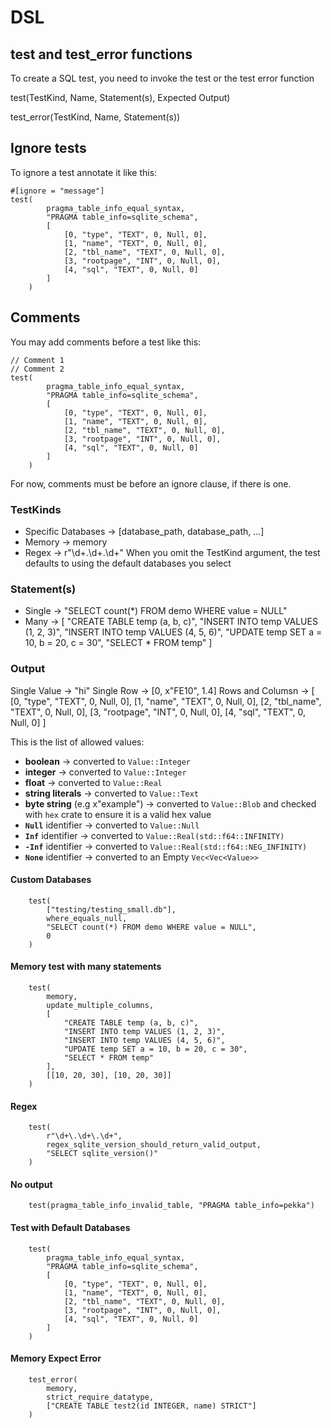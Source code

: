 # DSL

## test and test_error functions

To create a SQL test, you need to invoke the test or the test error function

test(TestKind, Name, Statement(s), Expected Output)

test_error(TestKind, Name, Statement(s))

## Ignore tests

To ignore a test annotate it like this:

```
#[ignore = "message"]
test(
        pragma_table_info_equal_syntax,
        "PRAGMA table_info=sqlite_schema",
        [
            [0, "type", "TEXT", 0, Null, 0],
            [1, "name", "TEXT", 0, Null, 0],
            [2, "tbl_name", "TEXT", 0, Null, 0],
            [3, "rootpage", "INT", 0, Null, 0],
            [4, "sql", "TEXT", 0, Null, 0]
        ]
    )
```

## Comments
You may add comments before a test like this: 

```
// Comment 1
// Comment 2
test(
        pragma_table_info_equal_syntax,
        "PRAGMA table_info=sqlite_schema",
        [
            [0, "type", "TEXT", 0, Null, 0],
            [1, "name", "TEXT", 0, Null, 0],
            [2, "tbl_name", "TEXT", 0, Null, 0],
            [3, "rootpage", "INT", 0, Null, 0],
            [4, "sql", "TEXT", 0, Null, 0]
        ]
    )
```
For now, comments must be before an ignore clause, if there is one.

### TestKinds
- Specific Databases -> [database_path, database_path, ...]
- Memory -> memory
- Regex -> r"\d+\.\d+\.\d+"
When you omit the TestKind argument, the test defaults to using the default databases you select

### Statement(s)

- Single -> "SELECT count(*) FROM demo WHERE value = NULL"
- Many -> [
            "CREATE TABLE temp (a, b, c)",
            "INSERT INTO temp VALUES (1, 2, 3)",
            "INSERT INTO temp VALUES (4, 5, 6)",
            "UPDATE temp SET a = 10, b = 20, c = 30",
            "SELECT * FROM temp"
          ]

### Output

Single Value -> "hi"
Single Row -> [0, x"FE10", 1.4]
Rows and Columsn -> [
                        [0, "type", "TEXT", 0, Null, 0],
                        [1, "name", "TEXT", 0, Null, 0],
                        [2, "tbl_name", "TEXT", 0, Null, 0],
                        [3, "rootpage", "INT", 0, Null, 0],
                        [4, "sql", "TEXT", 0, Null, 0]
                    ]

This is the list of allowed values:

- **boolean** -> converted to `Value::Integer`
- **integer** -> converted to `Value::Integer`
- **float** -> converted to `Value::Real`
- **string literals** -> converted to `Value::Text`
- **byte string** (e.g x"example") -> converted to `Value::Blob` and checked with `hex` crate to ensure it is a valid hex value
- **`Null`** identifier -> converted to `Value::Null`
- **`Inf`** identifier -> converted to `Value::Real(std::f64::INFINITY)`
- **`-Inf`** identifier -> converted to `Value::Real(std::f64::NEG_INFINITY)`
- **`None`** identifier -> converted to an Empty `Vec<Vec<Value>>`

#### Custom Databases
```
    test(
        ["testing/testing_small.db"],
        where_equals_null,
        "SELECT count(*) FROM demo WHERE value = NULL",
        0
    )
```

#### Memory test with many statements
```
    test(
        memory,
        update_multiple_columns,
        [
            "CREATE TABLE temp (a, b, c)",
            "INSERT INTO temp VALUES (1, 2, 3)",
            "INSERT INTO temp VALUES (4, 5, 6)",
            "UPDATE temp SET a = 10, b = 20, c = 30",
            "SELECT * FROM temp"
        ],
        [[10, 20, 30], [10, 20, 30]]
    )
```

#### Regex
```
    test(
        r"\d+\.\d+\.\d+",
        regex_sqlite_version_should_return_valid_output,
        "SELECT sqlite_version()"
    )
```

#### No output
```
    test(pragma_table_info_invalid_table, "PRAGMA table_info=pekka")
```

#### Test with Default Databases
```
    test(
        pragma_table_info_equal_syntax,
        "PRAGMA table_info=sqlite_schema",
        [
            [0, "type", "TEXT", 0, Null, 0],
            [1, "name", "TEXT", 0, Null, 0],
            [2, "tbl_name", "TEXT", 0, Null, 0],
            [3, "rootpage", "INT", 0, Null, 0],
            [4, "sql", "TEXT", 0, Null, 0]
        ]
    )
```

#### Memory Expect Error
```
    test_error(
        memory,
        strict_require_datatype,
        ["CREATE TABLE test2(id INTEGER, name) STRICT"]
    )
```
